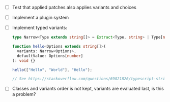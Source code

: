 - [ ] Test that applied patches also applies variants and choices
- [ ] Implement a plugin system
- [ ] Implement typed variants:

  ```ts
  type Narrow<Type extends string[]> = Extract<Type, string> | Type[number][];

  function hello<Options extends string[]>(
    variants: Narrow<Options>,
    defaultValue: Options[number]
  ): void {}

  hello(["Hello", "World"], "Hello");

  // See https://stackoverflow.com/questions/69821826/typescript-string-autocomplete-object-structure-midway
  ```

- [ ] Classes and variants order is not kept, variants are evaluated last, is this a problem?
